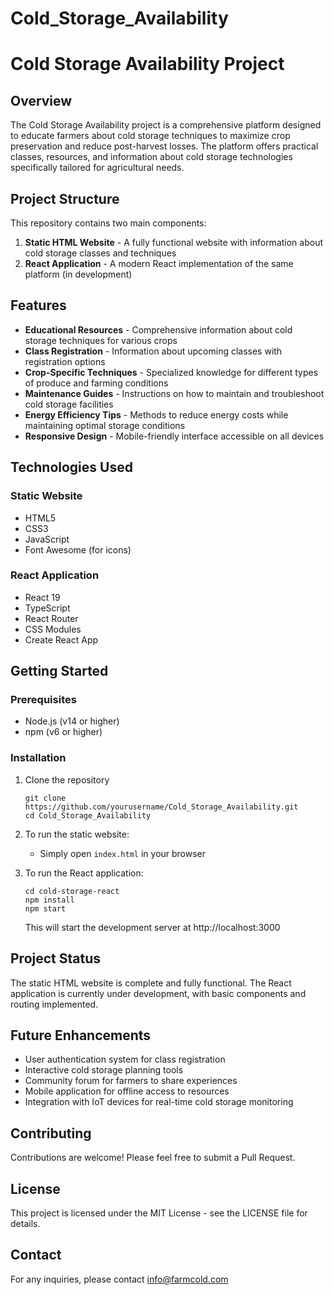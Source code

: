 # Cold_Storage_Availability
# Cold Storage Availability Project

## Overview
The Cold Storage Availability project is a comprehensive platform designed to educate farmers about cold storage techniques to maximize crop preservation and reduce post-harvest losses. The platform offers practical classes, resources, and information about cold storage technologies specifically tailored for agricultural needs.

## Project Structure
This repository contains two main components:

1. **Static HTML Website** - A fully functional website with information about cold storage classes and techniques
2. **React Application** - A modern React implementation of the same platform (in development)

## Features

- **Educational Resources** - Comprehensive information about cold storage techniques for various crops
- **Class Registration** - Information about upcoming classes with registration options
- **Crop-Specific Techniques** - Specialized knowledge for different types of produce and farming conditions
- **Maintenance Guides** - Instructions on how to maintain and troubleshoot cold storage facilities
- **Energy Efficiency Tips** - Methods to reduce energy costs while maintaining optimal storage conditions
- **Responsive Design** - Mobile-friendly interface accessible on all devices

## Technologies Used

### Static Website
- HTML5
- CSS3
- JavaScript
- Font Awesome (for icons)

### React Application
- React 19
- TypeScript
- React Router
- CSS Modules
- Create React App

## Getting Started

### Prerequisites
- Node.js (v14 or higher)
- npm (v6 or higher)

### Installation

1. Clone the repository
   ```
   git clone https://github.com/yourusername/Cold_Storage_Availability.git
   cd Cold_Storage_Availability
   ```

2. To run the static website:
   - Simply open `index.html` in your browser

3. To run the React application:
   ```
   cd cold-storage-react
   npm install
   npm start
   ```
   This will start the development server at http://localhost:3000

## Project Status

The static HTML website is complete and fully functional. The React application is currently under development, with basic components and routing implemented.

## Future Enhancements

- User authentication system for class registration
- Interactive cold storage planning tools
- Community forum for farmers to share experiences
- Mobile application for offline access to resources
- Integration with IoT devices for real-time cold storage monitoring

## Contributing

Contributions are welcome! Please feel free to submit a Pull Request.

## License

This project is licensed under the MIT License - see the LICENSE file for details.

## Contact

For any inquiries, please contact info@farmcold.com
